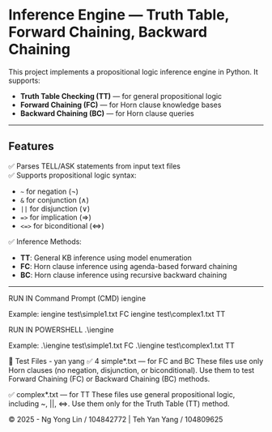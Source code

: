 # Inference Engine — Truth Table, Forward Chaining, Backward Chaining

This project implements a propositional logic inference engine in Python. It supports:

- **Truth Table Checking (TT)** — for general propositional logic
- **Forward Chaining (FC)** — for Horn clause knowledge bases
- **Backward Chaining (BC)** — for Horn clause queries

---

## Features

✅ Parses TELL/ASK statements from input text files  
✅ Supports propositional logic syntax:

- `~` for negation (¬)
- `&` for conjunction (∧)
- `||` for disjunction (∨)
- `=>` for implication (⇒)
- `<=>` for biconditional (⇔)

✅ Inference Methods:

- **TT**: General KB inference using model enumeration
- **FC**: Horn clause inference using agenda-based forward chaining
- **BC**: Horn clause inference using recursive backward chaining

---

RUN IN Command Prompt (CMD)
iengine <filename> <method>

Example:
iengine test\simple1.txt FC
iengine test\complex1.txt TT

RUN IN POWERSHELL
.\iengine <filename> <method>

Example:
.\iengine test\simple1.txt FC
.\iengine test\complex1.txt TT

📄 Test Files - yan yang
✅ 4 simple\*.txt — for FC and BC
These files use only Horn clauses (no negation, disjunction, or biconditional).
Use them to test Forward Chaining (FC) or Backward Chaining (BC) methods.

✅ complex\*.txt — for TT
These files use general propositional logic, including ~, ||, <=>.
Use them only for the Truth Table (TT) method.

© 2025 - Ng Yong Lin / 104842772 | Teh Yan Yang / 104809625
